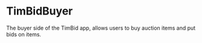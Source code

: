# TimBidBuyer
The buyer side of the TimBid app, allows users to buy auction items and put bids on items.

